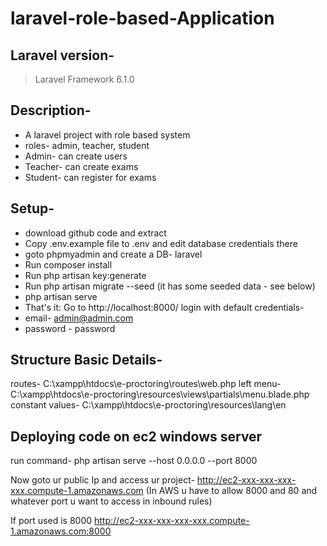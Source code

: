 # laravel-role-based-Application

## Laravel version-
> Laravel Framework 6.1.0


## Description-

- A laravel project with role based system
- roles- admin, teacher, student
- Admin- can create users
- Teacher- can create exams
- Student- can register for exams

## Setup-

- download github code and extract
- Copy .env.example file to .env and edit database credentials there
- goto phpmyadmin and create a DB- laravel
- Run composer install
- Run php artisan key:generate
- Run php artisan migrate --seed (it has some seeded data - see below)
- php artisan serve
- That's it: Go to http://localhost:8000/ login with default credentials-
- email- admin@admin.com
- password - password

## Structure Basic Details-
routes-
C:\xampp\htdocs\e-proctoring\routes\web.php
left menu-
C:\xampp\htdocs\e-proctoring\resources\views\partials\menu.blade.php
constant values-
C:\xampp\htdocs\e-proctoring\resources\lang\en

## Deploying code on ec2 windows server

run command-
php artisan serve --host 0.0.0.0 --port 8000

Now goto ur public Ip and access ur project-
http://ec2-xxx-xxx-xxx-xxx.compute-1.amazonaws.com
(In AWS u have to allow 8000 and 80 and whatever port u want to access in inbound rules)

If port used is 8000
http://ec2-xxx-xxx-xxx-xxx.compute-1.amazonaws.com:8000